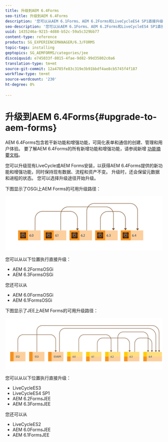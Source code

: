 ```yaml
---
title: 升级到AEM 6.4Forms
seo-title: 升级到AEM 6.4Forms
description: '您可以从AEM 6.1Forms、AEM 6.2Forms和LiveCycleES4 SP1直接升级到6.3Forms。 '
seo-description: '您可以从AEM 6.1Forms、AEM 6.2Forms和LiveCycleES4 SP1直接升级到6.3Forms。 '
uuid: 1435246a-9215-4d88-b52c-59a5c329bb77
content-type: reference
products: SG_EXPERIENCEMANAGER/6.3/FORMS
topic-tags: installing
geptopics: SG_AEMFORMS/categories/jee
discoiquuid: e745033f-8015-4fae-9d82-99d35802c0a6
translation-type: tm+mt
source-git-commit: 12a4785fe83c319e3b91bbdf4ae8cb5745f4f187
workflow-type: tm+mt
source-wordcount: '230'
ht-degree: 0%

---
```



# 升级到AEM 6.4Forms{#upgrade-to-aem-forms}

AEM 6.4Forms包含若干新功能和增强功能，可简化表单和通信的创建、管理和用户体验。 要了解AEM 6.4Forms的所有新增功能和增强功能，请参阅新增 [功能摘要文档](/help/forms/using/whats-new.md)。

您可以升级现有LiveCycle或AEM Forms安装，以获得AEM 6.4Forms提供的新功能和增强功能，同时保持现有数据、流程和资产不变。 升级时，还会保留元数据和进程的状态。 您可以选择升级途径开始升级。

下图显示了OSGi上AEM Forms的可用升级路径：

![](do-not-localize/osgi-upgrade.png)

您可以从以下位置执行直接升级：

* AEM 6.2FormsOSGi
* AEM 6.3FormsOSGi

您还可以从

* AEM 6.0FormsOSGi
* AEM 6.1FormsOSGi

下图显示了JEE上AEM Forms的可用升级路径：

![](do-not-localize/jee-upgrade-6-4.png)

您可以从以下位置执行直接升级：

* LiveCycleES3
* LiveCycleES4 SP1
* AEM 6.2FormsJEE
* AEM 6.3FormsJEE

您还可以从

* LiveCycleES2
* AEM 6.0FormsJEE
* AEM 6.1FormsJEE